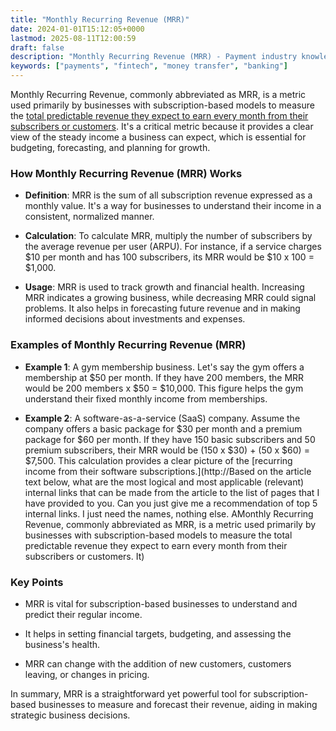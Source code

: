 ```yaml
---
title: "Monthly Recurring Revenue (MRR)"
date: 2024-01-01T15:12:05+0000
lastmod: 2025-08-11T12:00:59
draft: false
description: "Monthly Recurring Revenue (MRR) - Payment industry knowledge and insights"
keywords: ["payments", "fintech", "money transfer", "banking"]
---
```


Monthly Recurring Revenue, commonly abbreviated as MRR, is a metric used primarily by businesses with subscription-based models to measure the [total predictable revenue they expect to earn every month from their subscribers or customers](https://faisalkhanllc.xyz/resources/payments-wiki/m/monthly-transaction-revenue-mtr/). It's a critical metric because it provides a clear view of the steady income a business can expect, which is essential for budgeting, forecasting, and planning for growth.

### How Monthly Recurring Revenue (MRR) Works

- **Definition**: MRR is the sum of all subscription revenue expressed as a monthly value. It's a way for businesses to understand their income in a consistent, normalized manner.

- **Calculation**: To calculate MRR, multiply the number of subscribers by the average revenue per user (ARPU). For instance, if a service charges $10 per month and has 100 subscribers, its MRR would be $10 x 100 = $1,000.

- **Usage**: MRR is used to track growth and financial health. Increasing MRR indicates a growing business, while decreasing MRR could signal problems. It also helps in forecasting future revenue and in making informed decisions about investments and expenses.

### Examples of Monthly Recurring Revenue (MRR)

- **Example 1**: A gym membership business. Let's say the gym offers a membership at $50 per month. If they have 200 members, the MRR would be 200 members x $50 = $10,000. This figure helps the gym understand their fixed monthly income from memberships.

- **Example 2**: A software-as-a-service (SaaS) company. Assume the company offers a basic package for $30 per month and a premium package for $60 per month. If they have 150 basic subscribers and 50 premium subscribers, their MRR would be (150 x $30) + (50 x $60) = $7,500. This calculation provides a clear picture of the [recurring income from their software subscriptions.](http://Based on the article text below, what are the most logical and most applicable (relevant) internal links that can be made from the article to the list of pages that I have provided to you. Can you just give me a recommendation of top 5 internal links. I just need the names, nothing else.  AMonthly Recurring Revenue, commonly abbreviated as MRR, is a metric used primarily by businesses with subscription-based models to measure the total predictable revenue they expect to earn every month from their subscribers or customers. It)

### Key Points

- MRR is vital for subscription-based businesses to understand and predict their regular income.

- It helps in setting financial targets, budgeting, and assessing the business's health.

- MRR can change with the addition of new customers, customers leaving, or changes in pricing.

In summary, MRR is a straightforward yet powerful tool for subscription-based businesses to measure and forecast their revenue, aiding in making strategic business decisions.